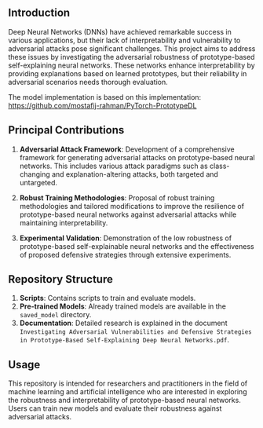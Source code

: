 
## Introduction

Deep Neural Networks (DNNs) have achieved remarkable success in various applications, but their lack of interpretability and vulnerability to adversarial attacks pose significant challenges. This project aims to address these issues by investigating the adversarial robustness of prototype-based self-explaining neural networks. These networks enhance interpretability by providing explanations based on learned prototypes, but their reliability in adversarial scenarios needs thorough evaluation.

The model implementation is based on this implementation: https://github.com/mostafij-rahman/PyTorch-PrototypeDL

## Principal Contributions

1. **Adversarial Attack Framework**: Development of a comprehensive framework for generating adversarial attacks on prototype-based neural networks. This includes various attack paradigms such as class-changing and explanation-altering attacks, both targeted and untargeted.

2. **Robust Training Methodologies**: Proposal of robust training methodologies and tailored modifications to improve the resilience of prototype-based neural networks against adversarial attacks while maintaining interpretability.

3. **Experimental Validation**: Demonstration of the low robustness of prototype-based self-explainable neural networks and the effectiveness of proposed defensive strategies through extensive experiments.

## Repository Structure

1. **Scripts**: Contains scripts to train and evaluate models.
2. **Pre-trained Models**: Already trained models are available in the `saved_model` directory.
3. **Documentation**: Detailed research is explained in the document `Investigating Adversarial Vulnerabilities and Defensive Strategies in Prototype-Based Self-Explaining Deep Neural Networks.pdf`.

## Usage

This repository is intended for researchers and practitioners in the field of machine learning and artificial intelligence who are interested in exploring the robustness and interpretability of prototype-based neural networks. Users can train new models and evaluate their robustness against adversarial attacks.

